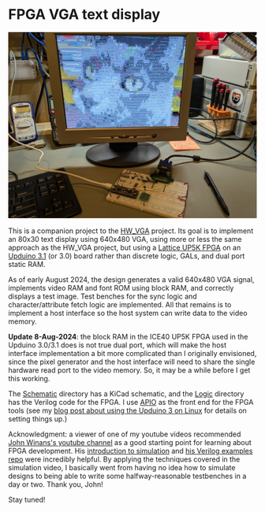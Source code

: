 # FPGA VGA text display

![Photo of FPGA displaying a cat picture rendered with text characters](img/ingo_test.jpg)

This is a companion project to the [HW\_VGA](https://github.com/daveho/HW_VGA) project.
Its goal is to implement an 80x30 text display using 640x480 VGA, using more or less
the same approach as the HW\_VGA project, but using a
[Lattice UP5K FPGA](https://www.latticesemi.com/en/Products/FPGAandCPLD/iCE40UltraPlus)
on an [Upduino 3.1](https://tinyvision.ai/products/upduino-v3-1) (or 3.0) board
rather than discrete logic, GALs, and dual port static RAM.

As of early August 2024, the design generates a valid 640x480 VGA signal,
implements video RAM and font ROM using block RAM, and correctly displays
a test image. Test benches for the sync logic and character/attribute fetch
logic are implemented. All that remains is to implement a host interface so
the host system can write data to the video memory.

**Update 8-Aug-2024**: the block RAM in the ICE40 UP5K FPGA used in the
Upduino 3.0/3.1 does is not true dual port, which will make the host interface
implementation a bit more complicated than I originally envisioned,
since the pixel generator and the host interface will need to share
the single hardware read port to the video memory. So, it may be a while
before I get this working.

The [Schematic](Schematic) directory has a KiCad schematic, and the
[Logic](Logic) directory has the Verilog code for the FPGA. I use
[APIO](https://github.com/FPGAwars/apio) as the front end for the FPGA tools (see my
[blog post about using the Upduino 3 on Linux](https://daveho.github.io/2021/02/07/upduino3-getting-started-on-linux.html)
for details on setting things up.)

Acknowledgment: a viewer of one of my youtube videos recommended
[John Winans's youtube channel](https://www.youtube.com/channel/UCik0xMsb7kSpPUvT2JoJQ1w)
as a good starting point for learning about FPGA development.
His [introduction to simulation](https://youtu.be/xZhl64vHJ-E)
and [his Verilog examples repo](https://github.com/johnwinans/Verilog-Examples) were
incredibly helpful. By applying the techniques covered in the simulation video, I
basically went from having no idea how to simulate designs to being able to write
some halfway-reasonable testbenches in a day or two. Thank you, John!

Stay tuned!
